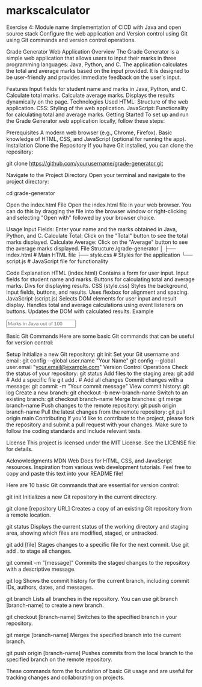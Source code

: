 # markscalculator
Exercise 4:
Module name :Implementation of CICD with Java and open source stack
Configure the web application and Version control using Git using Git commands and version control
operations. 


Grade Generator Web Application
Overview
The Grade Generator is a simple web application that allows users to input their marks in three programming languages: Java, Python, and C. The application calculates the total and average marks based on the input provided. It is designed to be user-friendly and provides immediate feedback on the user's input.

Features
Input fields for student name and marks in Java, Python, and C.
Calculate total marks.
Calculate average marks.
Displays the results dynamically on the page.
Technologies Used
HTML: Structure of the web application.
CSS: Styling of the web application.
JavaScript: Functionality for calculating total and average marks.
Getting Started
To set up and run the Grade Generator web application locally, follow these steps:

Prerequisites
A modern web browser (e.g., Chrome, Firefox).
Basic knowledge of HTML, CSS, and JavaScript (optional for running the app).
Installation
Clone the Repository
If you have Git installed, you can clone the repository:

git clone https://github.com/yourusername/grade-generator.git

Navigate to the Project Directory
Open your terminal and navigate to the project directory:

cd grade-generator

Open the index.html File
Open the index.html file in your web browser. You can do this by dragging the file into the browser window or right-clicking and selecting "Open with" followed by your browser choice.

Usage
Input Fields: Enter your name and the marks obtained in Java, Python, and C.
Calculate Total: Click on the "Total" button to see the total marks displayed.
Calculate Average: Click on the "Average" button to see the average marks displayed.
File Structure
/grade-generator
│
├── index.html # Main HTML file
├── style.css # Styles for the application
└── script.js # JavaScript file for functionality

Code Explanation
HTML (index.html)
Contains a form for user input.
Input fields for student name and marks.
Buttons for calculating total and average marks.
Divs for displaying results.
CSS (style.css)
Styles the background, input fields, buttons, and results.
Uses flexbox for alignment and spacing.
JavaScript (script.js)
Selects DOM elements for user input and result display.
Handles total and average calculations using event listeners on buttons.
Updates the DOM with calculated results.
Example
<!-- Example input for Java --> <input type="number" placeholder="Marks in Java out of 100" class="java" required />
Basic Git Commands
Here are some basic Git commands that can be useful for version control:

Setup
Initialize a new Git repository: git init
Set your Git username and email: git config --global user.name "Your Name"
git config --global user.email "your.email@example.com"
Version Control Operations
Check the status of your repository: git status
Add files to the staging area:
git add <filename> # Add a specific file
git add . # Add all changes
Commit changes with a message: git commit -m "Your commit message"
View commit history: git log
Create a new branch: git checkout -b new-branch-name
Switch to an existing branch: git checkout branch-name
Merge branches: git merge branch-name
Push changes to the remote repository: git push origin branch-name
Pull the latest changes from the remote repository: git pull origin main
Contributing
If you'd like to contribute to the project, please fork the repository and submit a pull request with your changes. Make sure to follow the coding standards and include relevant tests.

License
This project is licensed under the MIT License. See the LICENSE file for details.

Acknowledgments
MDN Web Docs for HTML, CSS, and JavaScript resources.
Inspiration from various web development tutorials.
Feel free to copy and paste this text into your README file!

Here are 10 basic Git commands that are essential for version control:

git init
Initializes a new Git repository in the current directory.

git clone [repository URL]
Creates a copy of an existing Git repository from a remote location.

git status
Displays the current status of the working directory and staging area, showing which files are modified, staged, or untracked.

git add [file]
Stages changes to a specific file for the next commit. Use git add . to stage all changes.

git commit -m "[message]"
Commits the staged changes to the repository with a descriptive message.

git log
Shows the commit history for the current branch, including commit IDs, authors, dates, and messages.

git branch
Lists all branches in the repository. You can use git branch [branch-name] to create a new branch.

git checkout [branch-name]
Switches to the specified branch in your repository.

git merge [branch-name]
Merges the specified branch into the current branch.

git push origin [branch-name]
Pushes commits from the local branch to the specified branch on the remote repository.

These commands form the foundation of basic Git usage and are useful for tracking changes and collaborating on projects.
